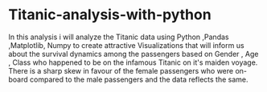 # Titanic-analysis-with-python
In this analysis i will analyze the Titanic data using Python ,Pandas ,Matplotlib, Numpy to create attractive Visualizations that will inform us about the survival dynamics among the passengers based on Gender , Age , Class who happened to be on the infamous Titanic on it's maiden voyage. There is a sharp skew in favour of the female passengers who were on-board compared to the male passengers and the data reflects the same.
